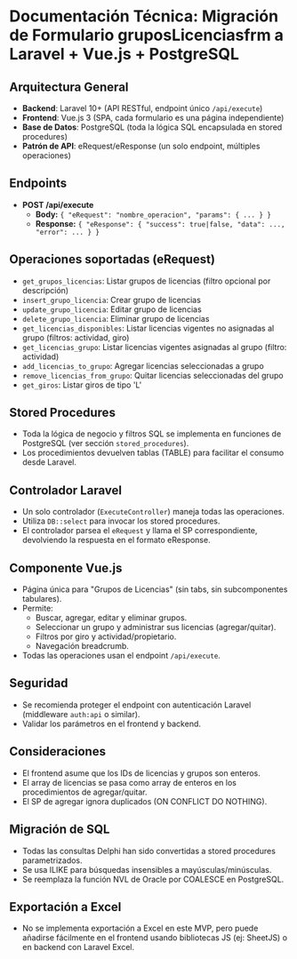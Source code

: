 # Documentación Técnica: Migración de Formulario gruposLicenciasfrm a Laravel + Vue.js + PostgreSQL

## Arquitectura General
- **Backend**: Laravel 10+ (API RESTful, endpoint único `/api/execute`)
- **Frontend**: Vue.js 3 (SPA, cada formulario es una página independiente)
- **Base de Datos**: PostgreSQL (toda la lógica SQL encapsulada en stored procedures)
- **Patrón de API**: eRequest/eResponse (un solo endpoint, múltiples operaciones)

## Endpoints
- **POST /api/execute**
  - **Body:** `{ "eRequest": "nombre_operacion", "params": { ... } }`
  - **Response:** `{ "eResponse": { "success": true|false, "data": ..., "error": ... } }`

## Operaciones soportadas (eRequest)
- `get_grupos_licencias`: Listar grupos de licencias (filtro opcional por descripción)
- `insert_grupo_licencia`: Crear grupo de licencias
- `update_grupo_licencia`: Editar grupo de licencias
- `delete_grupo_licencia`: Eliminar grupo de licencias
- `get_licencias_disponibles`: Listar licencias vigentes no asignadas al grupo (filtros: actividad, giro)
- `get_licencias_grupo`: Listar licencias vigentes asignadas al grupo (filtro: actividad)
- `add_licencias_to_grupo`: Agregar licencias seleccionadas a grupo
- `remove_licencias_from_grupo`: Quitar licencias seleccionadas del grupo
- `get_giros`: Listar giros de tipo 'L'

## Stored Procedures
- Toda la lógica de negocio y filtros SQL se implementa en funciones de PostgreSQL (ver sección `stored_procedures`).
- Los procedimientos devuelven tablas (TABLE) para facilitar el consumo desde Laravel.

## Controlador Laravel
- Un solo controlador (`ExecuteController`) maneja todas las operaciones.
- Utiliza `DB::select` para invocar los stored procedures.
- El controlador parsea el `eRequest` y llama el SP correspondiente, devolviendo la respuesta en el formato eResponse.

## Componente Vue.js
- Página única para "Grupos de Licencias" (sin tabs, sin subcomponentes tabulares).
- Permite:
  - Buscar, agregar, editar y eliminar grupos.
  - Seleccionar un grupo y administrar sus licencias (agregar/quitar).
  - Filtros por giro y actividad/propietario.
  - Navegación breadcrumb.
- Todas las operaciones usan el endpoint `/api/execute`.

## Seguridad
- Se recomienda proteger el endpoint con autenticación Laravel (middleware `auth:api` o similar).
- Validar los parámetros en el frontend y backend.

## Consideraciones
- El frontend asume que los IDs de licencias y grupos son enteros.
- El array de licencias se pasa como array de enteros en los procedimientos de agregar/quitar.
- El SP de agregar ignora duplicados (ON CONFLICT DO NOTHING).

## Migración de SQL
- Todas las consultas Delphi han sido convertidas a stored procedures parametrizados.
- Se usa ILIKE para búsquedas insensibles a mayúsculas/minúsculas.
- Se reemplaza la función NVL de Oracle por COALESCE en PostgreSQL.

## Exportación a Excel
- No se implementa exportación a Excel en este MVP, pero puede añadirse fácilmente en el frontend usando bibliotecas JS (ej: SheetJS) o en backend con Laravel Excel.
